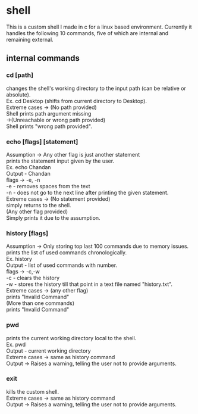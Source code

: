 # shell
This is a custom shell I made in c for a linux based environment. Currently it handles the following 10 commands, five of which are internal and remaining external.

## internal commands

### cd [path]
  changes the shell's working directory to the input path (can be relative or absolute).<br/>
  Ex. cd Desktop (shifts from current directory to Desktop).<br/>
  Extreme cases -> (No path provided)<br/>
    Shell prints path argument missing
    <br/>
                ->(Unreachable or wrong path provided)<br/>
    Shell prints "wrong path provided".<br/>
### echo [flags] [statement]
Assumption -> Any other flag is just another statement<br/>
prints the statement input given by the user.<br/>
Ex. echo Chandan<br/>
Output - Chandan <br/>
flags -> -e, -n<br/>
-e - removes spaces from the text<br/>
-n - does not go to the next line after printing the given statement.<br/>
Extreme cases -> (No statement provided)<br/>
  simply returns to the shell.</br>
  (Any other flag provided)<br/>
  Simply prints it due to the assumption.<br/>

### history [flags]
Assumption -> Only storing top last 100 commands due to memory issues.<br/>
prints the list of used commands chronologically.<br/>
Ex. history<br/>
Output - list of used commands with number.<br/>
flags -> -c,-w<br/>
-c - clears the history<br/>
-w - stores the history till that point in a text file named "history.txt".<br/>
Extreme cases -> (any other flag)<br/>
prints "Invalid Command"<br/>
(More than one commands)<br/>
prints "Invalid Command"<br/>


### pwd 
prints the current working directory local to the shell.<br/>
Ex. pwd<br/>
Output - current working directory<br/>
Extreme cases -> same as history command<br/>
Output -> Raises a warning, telling the user not to provide arguments.<br/>

### exit 
kills the custom shell.</br>
Extreme cases -> same as history command<br/>
Output -> Raises a warning, telling the user not to provide arguments.<br/>


